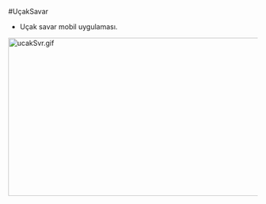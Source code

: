 #UçakSavar

- Uçak savar mobil uygulaması.<br>
<img src="./app/ucakSvr.gif" alt="ucakSvr.gif" border="0" width="550px" height="320px"/>
